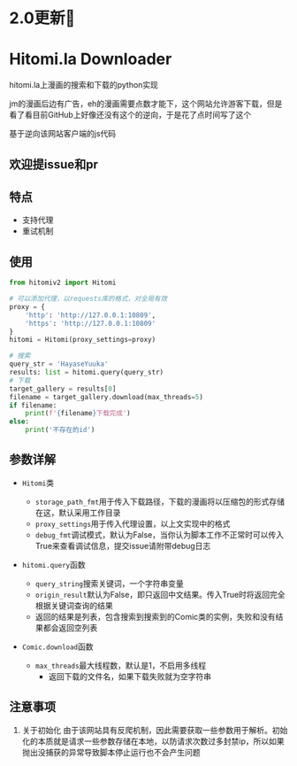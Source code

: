 # 2.0更新🎇

# Hitomi.la Downloader

hitomi.la上漫画的搜索和下载的python实现

jm的漫画后边有广告，eh的漫画需要点数才能下，这个网站允许游客下载，但是看了看目前GitHub上好像还没有这个的逆向，于是花了点时间写了这个

基于逆向该网站客户端的js代码

## 欢迎提issue和pr

## 特点

- 支持代理
- 重试机制

## 使用

```python
from hitomiv2 import Hitomi

# 可以添加代理，以requests库的格式，对全局有效
proxy = {
    'http': 'http://127.0.0.1:10809',
    'https': 'http://127.0.0.1:10809'
}
hitomi = Hitomi(proxy_settings=proxy)

# 搜索
query_str = 'HayaseYuuka'
results: list = hitomi.query(query_str)
# 下载
target_gallery = results[0]
filename = target_gallery.download(max_threads=5)
if filename:
    print(f'{filename}下载完成')
else:
    print('不存在的id')
```

## 参数详解

- `Hitomi`类
    - `storage_path_fmt`用于传入下载路径，下载的漫画将以压缩包的形式存储在这，默认采用工作目录
    - `proxy_settings`用于传入代理设置，以上文实现中的格式
    - `debug_fmt`调试模式，默认为False，当你认为脚本工作不正常时可以传入True来查看调试信息，提交issue请附带debug日志

- `hitomi.query`函数
    - `query_string`搜索关键词，一个字符串变量
    - `origin_result`默认为False，即只返回中文结果。传入True时将返回完全根据关键词查询的结果
    - 返回的结果是列表，包含搜索到搜索到的Comic类的实例，失败和没有结果都会返回空列表
- `Comic.download`函数
  - `max_threads`最大线程数，默认是1，不启用多线程
    - 返回下载的文件名，如果下载失败就为空字符串

## 注意事项

1. 关于初始化
   由于该网站具有反爬机制，因此需要获取一些参数用于解析。初始化的本质就是请求一些参数存储在本地，以防请求次数过多封禁ip，所以如果抛出没捕获的异常导致脚本停止运行也不会产生问题

    